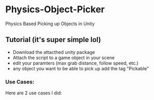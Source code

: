 # Physics-Object-Picker
Physics Based Picking up Objects in Unity

## Tutorial (it's super simple lol)
- Download the attacthed unity package
- Attach the script to a game object in your scene
- edit your paramters (max grab distance, follow speed, etc.)
- any object you want to be able to pick up add the tag "Pickable"

### Use Cases:

Here are 2 use cases I did:


